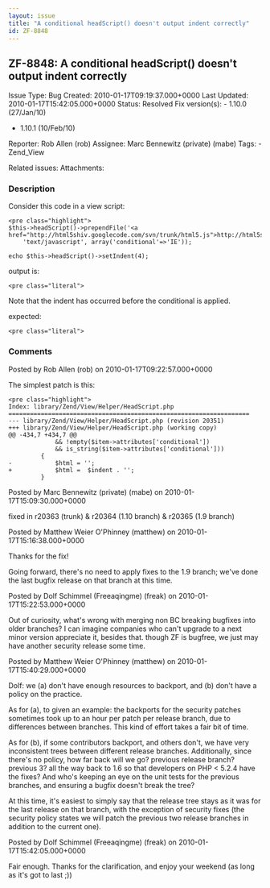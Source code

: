 ```yaml
---
layout: issue
title: "A conditional headScript() doesn't output indent correctly"
id: ZF-8848
---
```


ZF-8848: A conditional headScript() doesn't output indent correctly
-------------------------------------------------------------------

 Issue Type: Bug Created: 2010-01-17T09:19:37.000+0000 Last Updated: 2010-01-17T15:42:05.000+0000 Status: Resolved Fix version(s): - 1.10.0 (27/Jan/10)
- 1.10.1 (10/Feb/10)
 
 Reporter:  Rob Allen (rob)  Assignee:  Marc Bennewitz (private) (mabe)  Tags: - Zend\_View
 
 Related issues: 
 Attachments: 
### Description

Consider this code in a view script:

 
    <pre class="highlight">
    $this->headScript()->prependFile('<a href="http://html5shiv.googlecode.com/svn/trunk/html5.js">http://html5shiv.googlecode.com/svn/trunk/html5.js</a>',
        'text/javascript', array('conditional'=>'IE'));
    
    echo $this->headScript()->setIndent(4);


output is:

 
    <pre class="literal">
       


Note that the indent has occurred before the conditional is applied.

expected:

 
    <pre class="literal">
           


 

 

### Comments

Posted by Rob Allen (rob) on 2010-01-17T09:22:57.000+0000

The simplest patch is this:

 
    <pre class="highlight">
    Index: library/Zend/View/Helper/HeadScript.php
    ===================================================================
    --- library/Zend/View/Helper/HeadScript.php (revision 20351)
    +++ library/Zend/View/Helper/HeadScript.php (working copy)
    @@ -434,7 +434,7 @@
                 && !empty($item->attributes['conditional'])
                 && is_string($item->attributes['conditional']))
             {
    -            $html = '';
    +            $html =  $indent . '';
             }
    


 

 

Posted by Marc Bennewitz (private) (mabe) on 2010-01-17T15:09:30.000+0000

fixed in r20363 (trunk) & r20364 (1.10 branch) & r20365 (1.9 branch)

 

 

Posted by Matthew Weier O'Phinney (matthew) on 2010-01-17T15:16:38.000+0000

Thanks for the fix!

Going forward, there's no need to apply fixes to the 1.9 branch; we've done the last bugfix release on that branch at this time.

 

 

Posted by Dolf Schimmel (Freeaqingme) (freak) on 2010-01-17T15:22:53.000+0000

Out of curiosity, what's wrong with merging non BC breaking bugfixes into older branches? I can imagine companies who can't upgrade to a next minor version appreciate it, besides that. though ZF is bugfree, we just may have another security release some time.

 

 

Posted by Matthew Weier O'Phinney (matthew) on 2010-01-17T15:40:29.000+0000

Dolf: we (a) don't have enough resources to backport, and (b) don't have a policy on the practice.

As for (a), to given an example: the backports for the security patches sometimes took up to an hour per patch per release branch, due to differences between branches. This kind of effort takes a fair bit of time.

As for (b), if some contributors backport, and others don't, we have very inconsistent trees between different release branches. Additionally, since there's no policy, how far back will we go? previous release branch? previous 3? all the way back to 1.6 so that developers on PHP < 5.2.4 have the fixes? And who's keeping an eye on the unit tests for the previous branches, and ensuring a bugfix doesn't break the tree?

At this time, it's easiest to simply say that the release tree stays as it was for the last release on that branch, with the exception of security fixes (the security policy states we will patch the previous two release branches in addition to the current one).

 

 

Posted by Dolf Schimmel (Freeaqingme) (freak) on 2010-01-17T15:42:05.000+0000

Fair enough. Thanks for the clarification, and enjoy your weekend (as long as it's got to last ;))

 

 